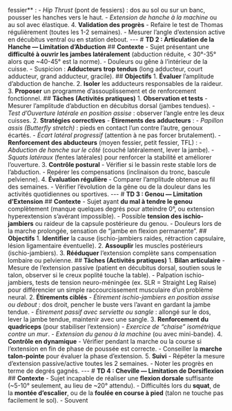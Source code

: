 fessier** : - *Hip Thrust* (pont de fessiers) : dos au sol ou sur un banc, pousser les hanches vers le haut. - *Extension de hanche à la machine* ou au sol avec élastique. 4. **Validation des progrès** - Refaire le test de Thomas régulièrement (toutes les 1-2 semaines). - Mesurer l’angle d’extension active en décubitus ventral ou en station debout. --- # **TD 2 : Articulation de la Hanche — Limitation d’Abduction** ## **Contexte** - Sujet présentant une **difficulté à ouvrir les jambes latéralement** (abduction réduite, < 30°-35° alors que ~40-45° est la norme). - Douleurs ou gêne à l’intérieur de la cuisse. - Suspicion : **Adducteurs trop tendus** (long adducteur, court adducteur, grand adducteur, gracile). ## **Objectifs** 1. **Évaluer** l’amplitude d’abduction de hanche. 2. **Isoler** les adducteurs responsables de la raideur. 3. **Proposer** un programme d’assouplissement et de renforcement fonctionnel. ## **Tâches (Activités pratiques)** 1. **Observation et tests** - Mesurer l’amplitude d’abduction en décubitus dorsal (jambes tendues). - *Test d’Ouverture latérale en position assise* : observer l’angle entre les deux cuisses. 2. **Stratégies correctives** - **Étirements des adducteurs** : - *Papillon assis (Butterfly stretch)* : pieds en contact l’un contre l’autre, genoux écartés. - *Écart latéral progressif* (attention à ne pas forcer brutalement). - **Renforcement des abducteurs** (moyen fessier, petit fessier, TFL) : - *Abduction de hanche sur le côté* (couché latéralement, lever la jambe). - *Squats latéraux* (fentes latérales) pour renforcer la stabilité et améliorer l’ouverture. 3. **Contrôle postural** - Vérifier si le bassin reste stable lors de l’abduction. - Repérer les compensations (inclinaison du tronc, bascule pelvienne). 4. **Évaluation régulière** - Comparer l’amplitude obtenue au fil des semaines. - Vérifier l’évolution de la gêne ou de la douleur dans les activités quotidiennes ou sportives. --- # **TD 3 : Genou — Limitation d’Extension** ## **Contexte** - Sujet ayant **du mal à tendre le genou** complètement (manque quelques degrés pour atteindre 0°, ou extension hyperextension s’avérant impossible). - Possible **tension des ischio-jambiers** ou raideur de la capsule postérieure du genou. - Douleurs lors de la marche prolongée, sensation de “jambe en flexion permanente”. ## **Objectifs** 1. **Identifier** la cause (ischio-jambiers raides, rétraction capsulaire, lésion ligamentaire éventuelle). 2. **Assouplir** les muscles postérieurs (ischio-jambiers). 3. **Rééduquer** l’extension complète sans compensation lombaire ou pelvienne. ## **Tâches (Activités pratiques)** 1. **Bilan articulaire** - Mesure de l’extension passive (patient en décubitus dorsal, soutien sous le talon, observer si le creux poplité touche la table). - Palpation ischio-jambiers, tests de tension neuro-méningée (ex. SLR = Straight Leg Raise) pour différencier un simple raccourcissement musculaire d’un problème neural. 2. **Étirements ciblés** - *Étirement ischio-jambiers en position assise ou debout* : dos droit, pencher le buste vers l’avant en gardant la jambe tendue. - *Étirement passif avec serviette ou sangle* : allongé sur le dos, lever la jambe tendue, maintenir avec une sangle. 3. **Renforcement du quadriceps** (pour stabiliser l’extension) - *Exercice de “chaise” isométrique contre un mur*. - *Extension du genou à la machine* (ou avec mini-bande). 4. **Contrôle en dynamique** - Vérifier pendant la marche ou la course si l’extension en fin de phase de poussée est correcte. - Conseiller la **marche talon-pointe** pour évaluer la phase d’extension. 5. **Suivi** - Répéter la mesure d’extension passive/active toutes les 2 semaines. - Noter les progrès en terme de degrés gagnés. --- # **TD 4 : Cheville — Limitation de Dorsiflexion** ## **Contexte** - Sujet incapable de réaliser une **flexion dorsale** suffisante (~5-10° seulement, au lieu de ~20° attendu). - Difficultés lors du **squat**, de la **montée d’escalier**, ou de la **foulée en course à pied** (talon ne touche pas facilement le sol). - Souvent